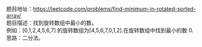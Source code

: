题目地址：https://leetcode.com/problems/find-minimum-in-rotated-sorted-array/  
题目描述：找到旋转数组中最小的数。  
例如：[0,1,2,4,5,6,7] 的旋转数组为[4,5,6,7,0,1,2].在旋转数组中找到最小的数 0.  
思路：二分法。  
